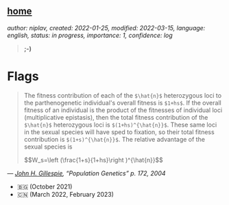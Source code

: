 [home](./index.md)
------------------

*author: niplav, created: 2022-01-25, modified: 2022-03-15, language: english, status: in progress, importance: 1, confidence: log*

> __;-)__

Flags
======

> The fitness contribution of each of the `$\hat{n}$` heterozygous
loci to the parthenogenetic individual's overall fitness is
`$1+hs$`. If the overall fitness of an individual is the product
of the fitnesses of individual loci (multiplicative epistasis),
then the total fitness contribution of the `$\hat{n}$` heterozygous
loci is `$(1+hs)^{\hat{n}}$`. These same loci in the sexual species
will have sped to fixation, so their total fitness contribution is
`$(1+s)^{\hat{n}}$`. The relative advantage of the sexual species is
> <div>
> 	$$W_s=\left (\frac{1+s}{1+hs}\right )^{\hat{n}}$$
> </div>

*— [John H. Gillespie](https://en.wikipedia.org/wiki/John_H._Gillespie), “Population Genetics” p. 172, 2004*

* 🇧🇬 (October 2021)
* 🇨🇳 (March 2022, February 2023)
